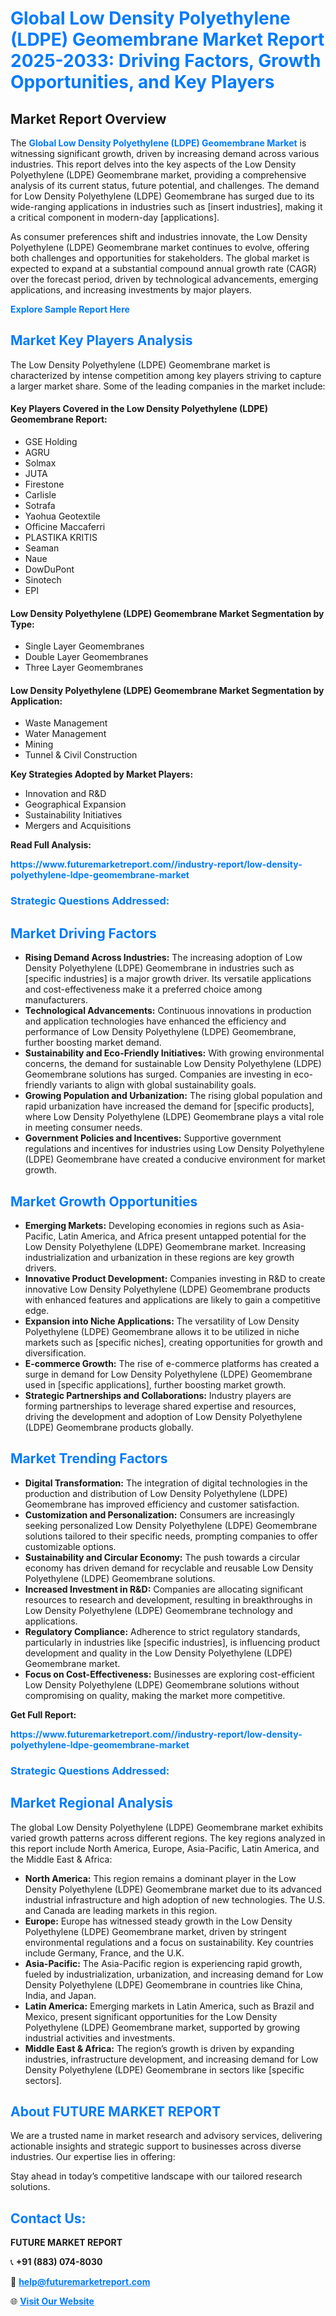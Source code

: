 <h1 style="color: #007BFF;">Global Low Density Polyethylene (LDPE) Geomembrane Market Report 2025-2033: Driving Factors, Growth Opportunities, and Key Players</h1>

<section id="overview">
<h2>Market Report Overview</h2>
<p>The <a href="https://www.futuremarketreport.com//industry-report/low-density-polyethylene-ldpe-geomembrane-market" style="color: #007BFF; text-decoration: none;"><strong>Global Low Density Polyethylene (LDPE) Geomembrane Market</strong></a> is witnessing significant growth, driven by increasing demand across various industries. This report delves into the key aspects of the Low Density Polyethylene (LDPE) Geomembrane market, providing a comprehensive analysis of its current status, future potential, and challenges. The demand for Low Density Polyethylene (LDPE) Geomembrane has surged due to its wide-ranging applications in industries such as [insert industries], making it a critical component in modern-day [applications].</p>
<p>As consumer preferences shift and industries innovate, the Low Density Polyethylene (LDPE) Geomembrane market continues to evolve, offering both challenges and opportunities for stakeholders. The global market is expected to expand at a substantial compound annual growth rate (CAGR) over the forecast period, driven by technological advancements, emerging applications, and increasing investments by major players.</p>
</section>

<section id="overview">
<p><a href="https://www.futuremarketreport.com//request-sample/reportId=50595" style="color: #007BFF; text-decoration: none;"><strong>Explore Sample Report Here</strong></a></p>
</section>

<section id="key-players">
<h2 style="color: #007BFF;">Market Key Players Analysis</h2>
<p>The Low Density Polyethylene (LDPE) Geomembrane market is characterized by intense competition among key players striving to capture a larger market share. Some of the leading companies in the market include:</p>
<h4>Key Players Covered in the Low Density Polyethylene (LDPE) Geomembrane Report:</h4>
<ul><li>GSE Holding</li><li>AGRU</li><li>Solmax</li><li>JUTA</li><li>Firestone</li><li>Carlisle</li><li>Sotrafa</li><li>Yaohua Geotextile</li><li>Officine Maccaferri</li><li>PLASTIKA KRITIS</li><li>Seaman</li><li>Naue</li><li>DowDuPont</li><li>Sinotech</li><li>EPI</li></ul>
<h4>Low Density Polyethylene (LDPE) Geomembrane Market Segmentation by Type:</h4>
<ul><li>Single Layer Geomembranes</li><li>Double Layer Geomembranes</li><li>Three Layer Geomembranes</li></ul>

<h4>Low Density Polyethylene (LDPE) Geomembrane Market Segmentation by Application:</h4>
<ul><li>Waste Management</li><li>Water Management</li><li>Mining</li><li>Tunnel &amp; Civil Construction</li></ul>
<p><strong>Key Strategies Adopted by Market Players:</strong></p>
<ul>
<li>Innovation and R&D</li>
<li>Geographical Expansion</li>
<li>Sustainability Initiatives</li>
<li>Mergers and Acquisitions</li>
</ul>
</section>

<section>
<p><strong>Read Full Analysis: </strong></p><a href="https://www.futuremarketreport.com//industry-report/low-density-polyethylene-ldpe-geomembrane-market" style="color: #007BFF; text-decoration: none;"><strong>https://www.futuremarketreport.com//industry-report/low-density-polyethylene-ldpe-geomembrane-market</strong></a>
<h3 style="color: #007BFF;">Strategic Questions Addressed:</h3>
</section>

<section id="driving-factors">
<h2 style="color: #007BFF;">Market Driving Factors</h2>
<ul>
<li><strong>Rising Demand Across Industries:</strong> The increasing adoption of Low Density Polyethylene (LDPE) Geomembrane in industries such as [specific industries] is a major growth driver. Its versatile applications and cost-effectiveness make it a preferred choice among manufacturers.</li>
<li><strong>Technological Advancements:</strong> Continuous innovations in production and application technologies have enhanced the efficiency and performance of Low Density Polyethylene (LDPE) Geomembrane, further boosting market demand.</li>
<li><strong>Sustainability and Eco-Friendly Initiatives:</strong> With growing environmental concerns, the demand for sustainable Low Density Polyethylene (LDPE) Geomembrane solutions has surged. Companies are investing in eco-friendly variants to align with global sustainability goals.</li>
<li><strong>Growing Population and Urbanization:</strong> The rising global population and rapid urbanization have increased the demand for [specific products], where Low Density Polyethylene (LDPE) Geomembrane plays a vital role in meeting consumer needs.</li>
<li><strong>Government Policies and Incentives:</strong> Supportive government regulations and incentives for industries using Low Density Polyethylene (LDPE) Geomembrane have created a conducive environment for market growth.</li>
</ul>
</section>

<section id="growth-opportunities">
<h2 style="color: #007BFF;">Market Growth Opportunities</h2>
<ul>
<li><strong>Emerging Markets:</strong> Developing economies in regions such as Asia-Pacific, Latin America, and Africa present untapped potential for the Low Density Polyethylene (LDPE) Geomembrane market. Increasing industrialization and urbanization in these regions are key growth drivers.</li>
<li><strong>Innovative Product Development:</strong> Companies investing in R&D to create innovative Low Density Polyethylene (LDPE) Geomembrane products with enhanced features and applications are likely to gain a competitive edge.</li>
<li><strong>Expansion into Niche Applications:</strong> The versatility of Low Density Polyethylene (LDPE) Geomembrane allows it to be utilized in niche markets such as [specific niches], creating opportunities for growth and diversification.</li>
<li><strong>E-commerce Growth:</strong> The rise of e-commerce platforms has created a surge in demand for Low Density Polyethylene (LDPE) Geomembrane used in [specific applications], further boosting market growth.</li>
<li><strong>Strategic Partnerships and Collaborations:</strong> Industry players are forming partnerships to leverage shared expertise and resources, driving the development and adoption of Low Density Polyethylene (LDPE) Geomembrane products globally.</li>
</ul>
</section>

<section id="trending-factors">
<h2 style="color: #007BFF;">Market Trending Factors</h2>
<ul>
<li><strong>Digital Transformation:</strong> The integration of digital technologies in the production and distribution of Low Density Polyethylene (LDPE) Geomembrane has improved efficiency and customer satisfaction.</li>
<li><strong>Customization and Personalization:</strong> Consumers are increasingly seeking personalized Low Density Polyethylene (LDPE) Geomembrane solutions tailored to their specific needs, prompting companies to offer customizable options.</li>
<li><strong>Sustainability and Circular Economy:</strong> The push towards a circular economy has driven demand for recyclable and reusable Low Density Polyethylene (LDPE) Geomembrane solutions.</li>
<li><strong>Increased Investment in R&D:</strong> Companies are allocating significant resources to research and development, resulting in breakthroughs in Low Density Polyethylene (LDPE) Geomembrane technology and applications.</li>
<li><strong>Regulatory Compliance:</strong> Adherence to strict regulatory standards, particularly in industries like [specific industries], is influencing product development and quality in the Low Density Polyethylene (LDPE) Geomembrane market.</li>
<li><strong>Focus on Cost-Effectiveness:</strong> Businesses are exploring cost-efficient Low Density Polyethylene (LDPE) Geomembrane solutions without compromising on quality, making the market more competitive.</li>
</ul>
</section>

<section>
<p><strong>Get Full Report: </strong></p><a href="https://www.futuremarketreport.com//industry-report/low-density-polyethylene-ldpe-geomembrane-market" style="color: #007BFF; text-decoration: none;"><strong>https://www.futuremarketreport.com//industry-report/low-density-polyethylene-ldpe-geomembrane-market</strong></a>
<h3 style="color: #007BFF;">Strategic Questions Addressed:</h3>
</section>


<section id="regional-analysis">
<h2 style="color: #007BFF;">Market Regional Analysis</h2>
<p>The global Low Density Polyethylene (LDPE) Geomembrane market exhibits varied growth patterns across different regions. The key regions analyzed in this report include North America, Europe, Asia-Pacific, Latin America, and the Middle East & Africa:</p>
<ul>
<li><strong>North America:</strong> This region remains a dominant player in the Low Density Polyethylene (LDPE) Geomembrane market due to its advanced industrial infrastructure and high adoption of new technologies. The U.S. and Canada are leading markets in this region.</li>
<li><strong>Europe:</strong> Europe has witnessed steady growth in the Low Density Polyethylene (LDPE) Geomembrane market, driven by stringent environmental regulations and a focus on sustainability. Key countries include Germany, France, and the U.K.</li>
<li><strong>Asia-Pacific:</strong> The Asia-Pacific region is experiencing rapid growth, fueled by industrialization, urbanization, and increasing demand for Low Density Polyethylene (LDPE) Geomembrane in countries like China, India, and Japan.</li>
<li><strong>Latin America:</strong> Emerging markets in Latin America, such as Brazil and Mexico, present significant opportunities for the Low Density Polyethylene (LDPE) Geomembrane market, supported by growing industrial activities and investments.</li>
<li><strong>Middle East & Africa:</strong> The region’s growth is driven by expanding industries, infrastructure development, and increasing demand for Low Density Polyethylene (LDPE) Geomembrane in sectors like [specific sectors].</li>
</ul>
</section>

<footer>
<h2 style="color: #007BFF;">About FUTURE MARKET REPORT</h2>
<p>We are a trusted name in market research and advisory services, delivering actionable insights and strategic support to businesses across diverse industries. Our expertise lies in offering:</p>

<p>Stay ahead in today’s competitive landscape with our tailored research solutions.</p>

<h2 style="color: #007BFF;">Contact Us:</h2>
<p><strong>FUTURE MARKET REPORT</strong></p>
<p>📞 <strong>+91 (883) 074-8030</strong></p>
<p>📧 <strong><a href="mailto:help@futuremarketreport.com" style="color: #007BFF;">help@futuremarketreport.com</a></strong></p>
<p>🌐 <strong><a href="https://www.futuremarketreport.com/" style="color: #007BFF;">Visit Our Website</a></strong></p>
</footer>